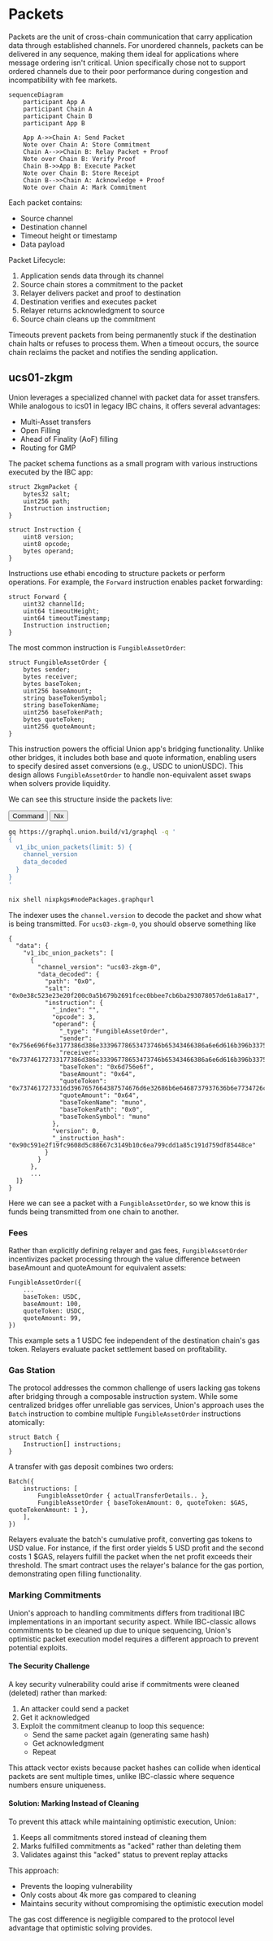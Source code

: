 # Packets

Packets are the unit of cross-chain communication that carry application data through established channels. For unordered channels, packets can be delivered in any sequence, making them ideal for applications where message ordering isn't critical. Union specifically chose not to support ordered channels due to their poor performance during congestion and incompatibility with fee markets.

```mermaid
sequenceDiagram
    participant App A
    participant Chain A
    participant Chain B
    participant App B

    App A->>Chain A: Send Packet
    Note over Chain A: Store Commitment
    Chain A-->>Chain B: Relay Packet + Proof
    Note over Chain B: Verify Proof
    Chain B->>App B: Execute Packet
    Note over Chain B: Store Receipt
    Chain B-->>Chain A: Acknowledge + Proof
    Note over Chain A: Mark Commitment
```

Each packet contains:

- Source channel
- Destination channel
- Timeout height or timestamp
- Data payload

Packet Lifecycle:

1. Application sends data through its channel
1. Source chain stores a commitment to the packet
1. Relayer delivers packet and proof to destination
1. Destination verifies and executes packet
1. Relayer returns acknowledgment to source
1. Source chain cleans up the commitment

Timeouts prevent packets from being permanently stuck if the destination chain halts or refuses to process them. When a timeout occurs, the source chain reclaims the packet and notifies the sending application.

## ucs01-zkgm

Union leverages a specialized channel with packet data for asset transfers. While analogous to ics01 in legacy IBC chains, it offers several advantages:

- Multi-Asset transfers
- Open Filling
- Ahead of Finality (AoF) filling
- Routing for GMP

The packet schema functions as a small program with various instructions executed by the IBC app:

```solidity
struct ZkgmPacket {
    bytes32 salt;
    uint256 path;
    Instruction instruction;
}

struct Instruction {
    uint8 version;
    uint8 opcode;
    bytes operand;
}
```

Instructions use ethabi encoding to structure packets or perform operations. For example, the `Forward` instruction enables packet forwarding:

```solidity
struct Forward {
    uint32 channelId;
    uint64 timeoutHeight;
    uint64 timeoutTimestamp;
    Instruction instruction;
}
```

The most common instruction is `FungibleAssetOrder`:

```solidity
struct FungibleAssetOrder {
    bytes sender;
    bytes receiver;
    bytes baseToken;
    uint256 baseAmount;
    string baseTokenSymbol;
    string baseTokenName;
    uint256 baseTokenPath;
    bytes quoteToken;
    uint256 quoteAmount;
}
```

This instruction powers the official Union app's bridging functionality. Unlike other bridges, it includes both base and quote information, enabling users to specify desired asset conversions (e.g., USDC to unionUSDC). This design allows `FungibleAssetOrder` to handle non-equivalent asset swaps when solvers provide liquidity.

We can see this structure inside the packets live:

<div class="tab">
  <button class="tablinks" onclick="openTab(event, 'Command')">Command</button>
  <button class="tablinks" onclick="openTab(event, 'Nix')">Nix</button>
</div>

<div id="Command" class="tabcontent">

```bash
gq https://graphql.union.build/v1/graphql -q '
{
  v1_ibc_union_packets(limit: 5) {
    channel_version
    data_decoded
  }
}
'
```

</div>

<div id="Nix" class="tabcontent">

```bash
nix shell nixpkgs#nodePackages.graphqurl
```

</div>

The indexer uses the `channel.version` to decode the packet and show what is being transmitted. For `ucs03-zkgm-0`, you should observe something like

```
{
  "data": {
    "v1_ibc_union_packets": [
      {
        "channel_version": "ucs03-zkgm-0",
        "data_decoded": {
          "path": "0x0",
          "salt": "0x0e38c523e23e20f200c0a5b679b2691fcec0bbee7cb6ba293078057de61a8a17",
          "instruction": {
            "_index": "",
            "opcode": 3,
            "operand": {
              "_type": "FungibleAssetOrder",
              "sender": "0x756e696f6e3177386d386e33396778653473746b65343466386a6e6d616b396b337561613971686e72653533",
              "receiver": "0x73746172733177386d386e33396778653473746b65343466386a6e6d616b396b337561613971666334763333",
              "baseToken": "0x6d756e6f",
              "baseAmount": "0x64",
              "quoteToken": "0x7374617273316d3967657664387574676d6e32686b6e6468737937636b6e7734726c7a656e686e636d6c6a6e6c39656373773066757177763871676e6e727471",
              "quoteAmount": "0x64",
              "baseTokenName": "muno",
              "baseTokenPath": "0x0",
              "baseTokenSymbol": "muno"
            },
            "version": 0,
            "_instruction_hash": "0x90c591e2f19fc9608d5c88667c3149b10c6ea799cdd1a85c191d759df85448ce"
          }
        }
      },
      ...
  ]}
}
```

Here we can see a packet with a `FungibleAssetOrder`, so we know this is funds being transmitted from one chain to another.

### Fees

Rather than explicitly defining relayer and gas fees, `FungibleAssetOrder` incentivizes packet processing through the value difference between baseAmount and quoteAmount for equivalent assets:

```solidity
FungibleAssetOrder({
    ...
    baseToken: USDC,
    baseAmount: 100,
    quoteToken: USDC,
    quoteAmount: 99,
})
```

This example sets a 1 USDC fee independent of the destination chain's gas token. Relayers evaluate packet settlement based on profitability.

### Gas Station

The protocol addresses the common challenge of users lacking gas tokens after bridging through a composable instruction system. While some centralized bridges offer unreliable gas services, Union's approach uses the `Batch` instruction to combine multiple `FungibleAssetOrder` instructions atomically:

```solidity
struct Batch {
    Instruction[] instructions;
}
```

A transfer with gas deposit combines two orders:

```solidity
Batch({
    instructions: [
        FungibleAssetOrder { actualTransferDetails.. },
        FungibleAssetOrder { baseTokenAmount: 0, quoteToken: $GAS, quoteTokenAmount: 1 },
    ],
})
```

Relayers evaluate the batch's cumulative profit, converting gas tokens to USD value. For instance, if the first order yields 5 USD profit and the second costs 1 $GAS, relayers fulfill the packet when the net profit exceeds their threshold. The smart contract uses the relayer's balance for the gas portion, demonstrating open filling functionality.

### Marking Commitments

Union's approach to handling commitments differs from traditional IBC implementations in an important security aspect. While IBC-classic allows commitments to be cleaned up due to unique sequencing, Union's optimistic packet execution model requires a different approach to prevent potential exploits.

#### The Security Challenge

A key security vulnerability could arise if commitments were cleaned (deleted) rather than marked:

1. An attacker could send a packet
1. Get it acknowledged
1. Exploit the commitment cleanup to loop this sequence:
   - Send the same packet again (generating same hash)
   - Get acknowledgment
   - Repeat

This attack vector exists because packet hashes can collide when identical packets are sent multiple times, unlike IBC-classic where sequence numbers ensure uniqueness.

#### Solution: Marking Instead of Cleaning

To prevent this attack while maintaining optimistic execution, Union:

1. Keeps all commitments stored instead of cleaning them
1. Marks fulfilled commitments as "acked" rather than deleting them
1. Validates against this "acked" status to prevent replay attacks

This approach:

- Prevents the looping vulnerability
- Only costs about 4k more gas compared to cleaning
- Maintains security without compromising the optimistic execution model

The gas cost difference is negligible compared to the protocol level advantage that optimistic solving provides.
